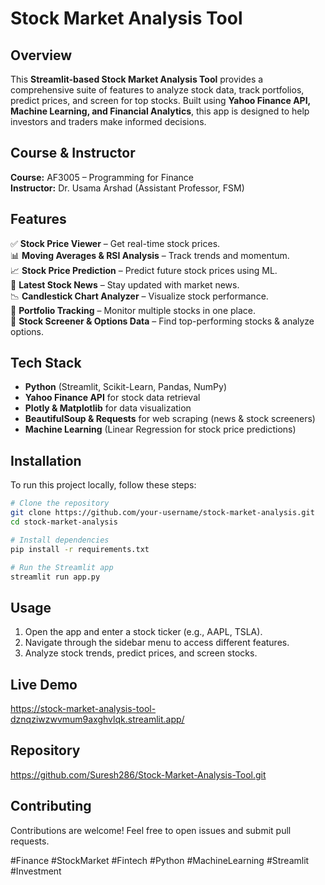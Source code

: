 # Stock Market Analysis Tool

## Overview
This **Streamlit-based Stock Market Analysis Tool** provides a comprehensive suite of features to analyze stock data, track portfolios, predict prices, and screen for top stocks. Built using **Yahoo Finance API, Machine Learning, and Financial Analytics**, this app is designed to help investors and traders make informed decisions.

## Course & Instructor
**Course:** AF3005 – Programming for Finance  
**Instructor:** Dr. Usama Arshad (Assistant Professor, FSM)

## Features
✅ **Stock Price Viewer** – Get real-time stock prices.  
📊 **Moving Averages & RSI Analysis** – Track trends and momentum.  
📈 **Stock Price Prediction** – Predict future stock prices using ML.  
📰 **Latest Stock News** – Stay updated with market news.  
📉 **Candlestick Chart Analyzer** – Visualize stock performance.  
💼 **Portfolio Tracking** – Monitor multiple stocks in one place.  
🎯 **Stock Screener & Options Data** – Find top-performing stocks & analyze options.  

## Tech Stack
- **Python** (Streamlit, Scikit-Learn, Pandas, NumPy)  
- **Yahoo Finance API** for stock data retrieval  
- **Plotly & Matplotlib** for data visualization  
- **BeautifulSoup & Requests** for web scraping (news & stock screeners)  
- **Machine Learning** (Linear Regression for stock price predictions)  

## Installation
To run this project locally, follow these steps:
```bash
# Clone the repository
git clone https://github.com/your-username/stock-market-analysis.git
cd stock-market-analysis

# Install dependencies
pip install -r requirements.txt

# Run the Streamlit app
streamlit run app.py
```

## Usage
1. Open the app and enter a stock ticker (e.g., AAPL, TSLA).  
2. Navigate through the sidebar menu to access different features.  
3. Analyze stock trends, predict prices, and screen stocks.  

## Live Demo
https://stock-market-analysis-tool-dznqziwzwvmum9axghvlqk.streamlit.app/

## Repository
https://github.com/Suresh286/Stock-Market-Analysis-Tool.git

## Contributing
Contributions are welcome! Feel free to open issues and submit pull requests.

#Finance #StockMarket #Fintech #Python #MachineLearning #Streamlit #Investment

